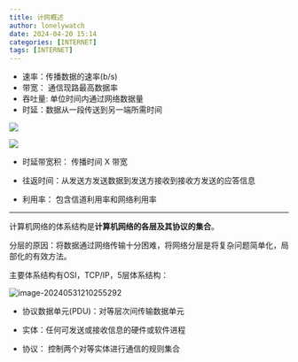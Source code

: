 ```yaml
---
title: 计网概述
author: lonelywatch
date: 2024-04-20 15:14
categories: [INTERNET]
tags: [INTERNET]  
---
```


- 速率：传播数据的速率(b/s)
- 带宽： 通信现路最高数据率
- 吞吐量: 单位时间内通过网络数据量
- 时延：数据从一段传送到另一端所需时间

![](https://lonelywatch-1306651324.cos.ap-beijing.myqcloud.com/image-20240531205828825.png)

![](https://lonelywatch-1306651324.cos.ap-beijing.myqcloud.com/image-20240531205933813.png)

- 时延带宽积： 传播时间 X 带宽

- 往返时间：从发送方发送数据到发送方接收到接收方发送的应答信息
- 利用率： 包含信道利用率和网络利用率

---

计算机网络的体系结构是**计算机网络的各层及其协议的集合**。

分层的原因：将数据通过网络传输十分困难，将网络分层是将复杂问题简单化，局部化的有效方法。

主要体系结构有OSI，TCP/IP，5层体系结构：

![image-20240531210255292](https://lonelywatch-1306651324.cos.ap-beijing.myqcloud.com/image-20240531210255292.png)

- 协议数据单元(PDU)：对等层次间传输数据单元

- 实体：任何可发送或接收信息的硬件或软件进程
- 协议： 控制两个对等实体进行通信的规则集合
